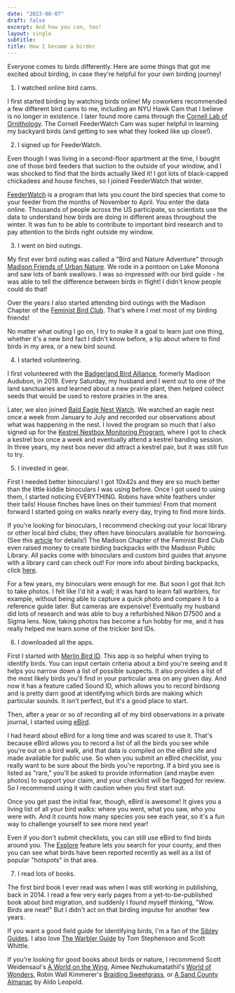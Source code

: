 ```yaml
---
date: "2023-08-07"
draft: false
excerpt: And how you can, too!
layout: single
subtitle:
title: How I became a birder
---
```

Everyone comes to birds differently. Here are some things that got me excited about birding, in case they're helpful for your own birding journey!

1) I watched online bird cams.

I first started birding by watching birds online! My coworkers recommended a few different bird cams to me, including an NYU Hawk Cam that I believe is no longer in existence. I later found more cams through the [Cornell Lab of Ornithology](https://www.allaboutbirds.org/cams/). The Cornell FeederWatch Cam was super helpful in learning my backyard birds (and getting to see what they looked like up close!).

2) I signed up for FeederWatch.

Even though I was living in a second-floor apartment at the time, I bought one of those bird feeders that suction to the outside of your window, and I was shocked to find that the birds actually liked it! I got lots of black-capped chickadees and house finches, so I joined FeederWatch that winter.

[FeederWatch](https://feederwatch.org/) is a program that lets you count the bird species that come to your feeder from the months of November to April. You enter the data online. Thousands of people across the US participate, so scientists use the data to understand how birds are doing in different areas throughout the winter. It was fun to be able to contribute to important bird research and to pay attention to the birds right outside my window.

3) I went on bird outings.

My first ever bird outing was called a "Bird and Nature Adventure" through [Madison Friends of Urban Nature](https://www.cityofmadison.com/parks/events/bird-nature.cfm). We rode in a pontoon on Lake Monona and saw lots of bank swallows. I was so impressed with our bird guide - he was able to tell the difference between birds in flight! I didn't know people could do that!

Over the years I also started attending bird outings with the Madison Chapter of the [Feminist Bird Club](https://www.feministbirdclub.org/). That's where I met most of my birding friends! 

No matter what outing I go on, I try to make it a goal to learn just one thing, whether it's a new bird fact I didn't know before, a tip about where to find birds in my area, or a new bird sound.

4) I started volunteering. 

I first volunteered with the [Badgerland Bird Alliance](https://madisonaudubon.org/volunteer), formerly Madison Audubon, in 2019. Every Saturday, my husband and I went out to one of the land sanctuaries and learned about a new prairie plant, then helped collect seeds that would be used to restore prairies in the area.

Later, we also joined [Bald Eagle Nest Watch](https://madisonaudubon.org/bald-eagle-nest-watch). We watched an eagle nest once a week from January to July and recorded our observations about what was happening in the nest. I loved the program so much that I also signed up for the [Kestrel Nestbox Monitoring Program](https://madisonaudubon.org/kestrels), where I got to check a kestrel box once a week and eventually attend a kestrel banding session. In three years, my nest box never did attract a kestrel pair, but it was still fun to try.

5) I invested in gear.

First I needed better binoculars! I got 10x42s and they are so much better than the little kiddie binoculars I was using before. Once I got used to using them, I started noticing EVERYTHING. Robins have white feathers under their tails! House finches have lines on their tummies! From that moment forward I started going on walks nearly every day, trying to find more birds.

If you're looking for binoculars, I recommend checking out your local library or other local bird clubs; they often have binoculars available for borrowing. (See this [article](https://www.audubon.org/news/dont-have-binoculars-go-birding-try-borrowing-pair-library) for details!) The Madison Chapter of the Feminist Bird Club even raised money to create birding backpacks with the Madison Public Library. All packs come with binoculars and custom bird guides that anyone with a library card can check out! For more info about birding backpacks, click [here](https://www.madisonpubliclibrary.org/resources/birding-backpacks-madison-public-library).

For a few years, my binoculars were enough for me. But soon I got that itch to take photos. I felt like I'd hit a wall; it was hard to learn fall warblers, for example, without being able to capture a quick photo and compare it to a reference guide later. But cameras are expensive! Eventually my husband did lots of research and was able to buy a refurbished Nikon D7500 and a Sigma lens. Now, taking photos has become a fun hobby for me, and it has really helped me learn some of the trickier bird IDs. 

6) I downloaded all the apps. 

First I started with [Merlin Bird ID](https://merlin.allaboutbirds.org/). This app is so helpful when trying to identify birds. You can input certain criteria about a bird you're seeing and it helps you narrow down a list of possible suspects. It also provides a list of the most likely birds you'll find in your particular area on any given day. And now it  has a feature called Sound ID, which allows you to record birdsong and is pretty darn good at identifying which birds are making which particular sounds. It isn't perfect, but it's a good place to start.

Then, after a year or so of recording all of my bird observations in a private journal, I started using [eBird](https://ebird.org/home).

I had heard about eBird for a long time and was scared to use it. That's because eBird allows you to record a list of all the birds you see while you're out on a bird walk, and that data is compiled on the eBird site and made available for public use. So when you submit an eBird checklist, you really want to be sure about the birds you're reporting. If a bird you see is listed as "rare," you'll be asked to provide information (and maybe even photos) to support your claim, and your checklist will be flagged for review. So I recommend using it with caution when you first start out.

Once you get past the initial fear, though, eBird is awesome! It gives you a living list of all your bird walks: where you went, what you saw, who you were with. And it counts how many species you see each year, so it's a fun way to challenge yourself to see more next year!

Even if you don't submit checklists, you can still use eBird to find birds around you. The [Explore](https://ebird.org/explore) feature lets you search for your county, and then you can see what birds have been reported recently as well as a list of popular "hotspots" in that area.

7) I read lots of books.

The first bird book I ever read was when I was still working in publishing, back in 2014. I read a few very early pages from a yet-to-be-published book about bird migration, and suddenly I found myself thinking, "Wow. Birds are neat!" But I didn't act on that birding impulse for another few years.

If you want a good field guide for identifying birds, I'm a fan of the [Sibley Guides](https://www.sibleyguides.com/). I also love [The Warbler Guide](https://press.princeton.edu/books/paperback/9780691154824/the-warbler-guide) by Tom Stephenson and Scott Whittle.

If you're looking for good books about birds or nature, I recommend Scott Weidensaul's [A World on the Wing](https://wwnorton.com/books/9780393608908), Aimee Nezhukumatathil's [World of Wonders](https://milkweed.org/author/aimee-nezhukumatathil), Robin Wall Kimmerer's [Braiding Sweetgrass](https://milkweed.org/book/braiding-sweetgrass), or [A Sand County Almanac](https://www.aldoleopold.org/about/aldo-leopold/sand-county-almanac/) by Aldo Leopold.
